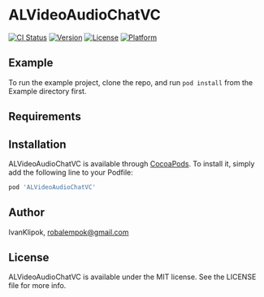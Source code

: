 # ALVideoAudioChatVC

[![CI Status](http://img.shields.io/travis/IvanKlipok/ALVideoAudioChatVC.svg?style=flat)](https://travis-ci.org/IvanKlipok/ALVideoAudioChatVC)
[![Version](https://img.shields.io/cocoapods/v/ALVideoAudioChatVC.svg?style=flat)](http://cocoapods.org/pods/ALVideoAudioChatVC)
[![License](https://img.shields.io/cocoapods/l/ALVideoAudioChatVC.svg?style=flat)](http://cocoapods.org/pods/ALVideoAudioChatVC)
[![Platform](https://img.shields.io/cocoapods/p/ALVideoAudioChatVC.svg?style=flat)](http://cocoapods.org/pods/ALVideoAudioChatVC)

## Example

To run the example project, clone the repo, and run `pod install` from the Example directory first.

## Requirements

## Installation

ALVideoAudioChatVC is available through [CocoaPods](http://cocoapods.org). To install
it, simply add the following line to your Podfile:

```ruby
pod 'ALVideoAudioChatVC'
```

## Author

IvanKlipok, robalempok@gmail.com

## License

ALVideoAudioChatVC is available under the MIT license. See the LICENSE file for more info.

